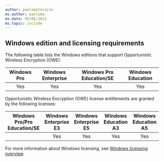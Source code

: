 ```yaml
---
author: paolomatarazzo
ms.author: paoloma
ms.date: 05/04/2023
ms.topic: include
---
```


## Windows edition and licensing requirements

The following table lists the Windows editions that support Opportunistic Wireless Encryption (OWE):

|Windows Pro|Windows Enterprise|Windows Pro Education/SE|Windows Education|
|:---:|:---:|:---:|:---:|
|Yes|Yes|Yes|Yes|

Opportunistic Wireless Encryption (OWE) license entitlements are granted by the following licenses:

|Windows Pro/Pro Education/SE|Windows Enterprise E3|Windows Enterprise E5|Windows Education A3|Windows Education A5|
|:---:|:---:|:---:|:---:|:---:|
||Yes|Yes|Yes|Yes|

For more information about Windows licensing, see [Windows licensing overview](/windows/whats-new/windows-licensing).
